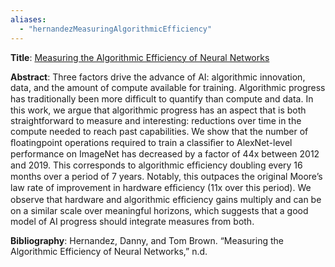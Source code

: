 ```yaml
---
aliases:
  - "hernandezMeasuringAlgorithmicEfficiency"
---
```

**Title**: [Measuring the Algorithmic Efficiency of Neural Networks]()

**Abstract**: Three factors drive the advance of AI: algorithmic innovation, data, and the amount of compute available for training. Algorithmic progress has traditionally been more difﬁcult to quantify than compute and data. In this work, we argue that algorithmic progress has an aspect that is both straightforward to measure and interesting: reductions over time in the compute needed to reach past capabilities. We show that the number of ﬂoatingpoint operations required to train a classiﬁer to AlexNet-level performance on ImageNet has decreased by a factor of 44x between 2012 and 2019. This corresponds to algorithmic efﬁciency doubling every 16 months over a period of 7 years. Notably, this outpaces the original Moore’s law rate of improvement in hardware efﬁciency (11x over this period). We observe that hardware and algorithmic efﬁciency gains multiply and can be on a similar scale over meaningful horizons, which suggests that a good model of AI progress should integrate measures from both.

**Bibliography**: Hernandez, Danny, and Tom Brown. “Measuring the Algorithmic Efficiency of Neural Networks,” n.d.
